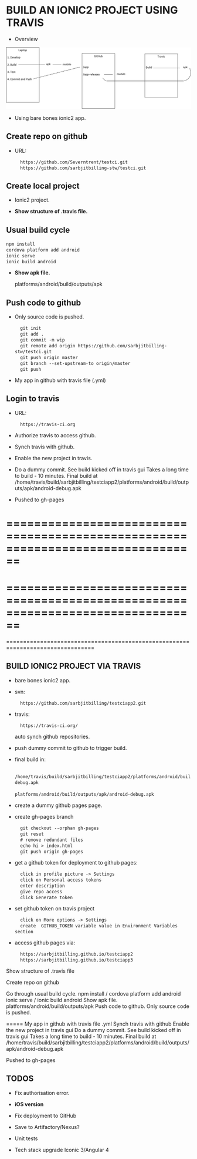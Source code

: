 BUILD AN IONIC2 PROJECT USING TRAVIS
====================================

- Overview

![Overview](readme-overview.jpg)

- Using bare bones ionic2 app.


Create repo on github
---------------------

- URL:

        https://github.com/Severntrent/testci.git
        https://github.com/sarbjitbilling-stw/testci.git

Create local project
--------------------

- Ionic2 project.

- **Show structure of .travis file.**

Usual build cycle
-----------------

	npm install
	cordova platform add android
	ionic serve
	ionic build android

- **Show apk file.**

	platforms/android/build/outputs/apk

Push code to github
-------------------

- Only source code is pushed.

        git init
        git add .
        git commit -m wip
        git remote add origin https://github.com/sarbjitbilling-stw/testci.git
        git push origin master
        git branch --set-upstream-to origin/master
        git push

- My app in github with travis file (.yml)

Login to travis
---------------

- URL:

        https://travis-ci.org
        
- Authorize travis to access github.

- Synch travis with github.

- Enable the new project in travis.

- Do a dummy commit.
  See build kicked off in travis gui
  Takes a long time to build - 10 minutes.
  Final build at /home/travis/build/sarbjitbilling/testciapp2/platforms/android/build/outputs/apk/android-debug.apk

- Pushed to gh-pages





================================================================================
================================================================================
================================================================================
================================================================================
================================================================================

BUILD IONIC2 PROJECT VIA TRAVIS
-------------------------------


- bare bones ionic2 app.

- svn:

        https://github.com/sarbjitbilling/testciapp2.git

- travis:

        https://travis-ci.org/

  auto synch github repositories.

- push dummy commit to github to trigger build.  

- final build in:

        /home/travis/build/sarbjitbilling/testciapp2/platforms/android/build/outputs/apk/android-debug.apk
                                                     platforms/android/build/outputs/apk/android-debug.apk

- create a dummy github pages page.

- create gh-pages branch

        git checkout --orphan gh-pages
        git reset
        # remove redundant files
        echo hi > index.html
        git push origin gh-pages

- get a github token for deployment to github pages:

        click in profile picture -> Settings
        click on Personal access tokens
        enter description
        give repo access
        click Generate token

- set github token on travis project
        
        click on More options -> Settings
        create  GITHUB_TOKEN variable value in Environment Variables section

- access github pages via:

        https://sarbjitbilling.github.io/testciapp2
        https://sarbjitbilling.github.io/testciapp3











Show structure of .travis file


Create repo on github

Go through usual build cycle.
	npm install / cordova platform add android
	ionic serve / ionic build android
Show apk file.
	platforms/android/build/outputs/apk
Push code to github.
	Only source code is pushed.

=====
My app in github with travis file .yml
Synch travis with github
Enable the new project in travis gui
Do a dummy commit.
See build kicked off in travis gui
Takes a long time to build - 10 minutes.
Final build at /home/travis/build/sarbjitbilling/testciapp2/platforms/android/build/outputs/apk/android-debug.apk


Pushed to gh-pages




TODOS
-----
- Fix authorisation error.

- **iOS version**

- Fix deployment to GitHub

- Save to Artifactory/Nexus?

- Unit tests

- Tech stack upgrade
  Iconic 3/Angular 4

